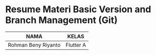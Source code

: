 # Resume Materi Basic Version and Branch Management (Git)

| NAMA |  KELAS
|--|--|
| Rohman Beny Riyanto  |  Flutter A
